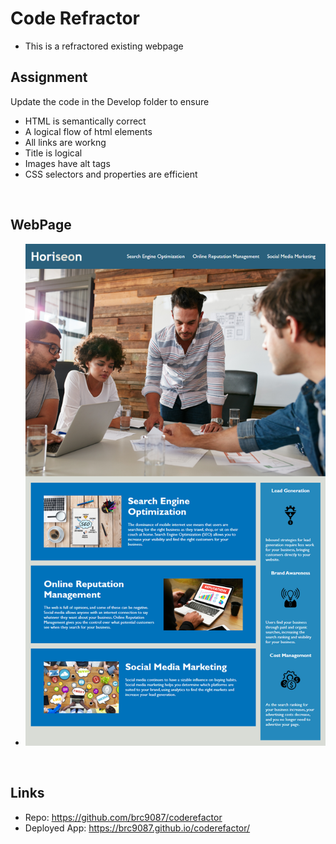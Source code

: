# Code Refractor 

* This is a refractored existing webpage

## Assignment
Update the code in the Develop folder to ensure

* HTML is semantically correct
* A logical flow of html elements
* All links are workng
* Title is logical
* Images have alt tags
* CSS selectors and properties are efficient

<br>

## WebPage
* ![](Assets/demopic.png )

<br>


## Links
*  Repo: https://github.com/brc9087/coderefactor
* Deployed App: https://brc9087.github.io/coderefactor/
